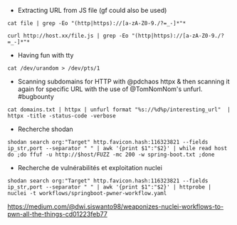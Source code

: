 * Extracting URL from JS file (gf could also be used)

```
cat file | grep -Eo "(http|https)://[a-zA-Z0-9./?=_-]*"*

curl http://host.xx/file.js | grep -Eo "(http|https)://[a-zA-Z0-9./?=_-]*"* 
```

* Having fun with tty

```
cat /dev/urandom > /dev/pts/1
```

* Scanning subdomains for HTTP with @pdchaos httpx & then scanning it again for specific URL with the use of @TomNomNom's unfurl. #bugbounty

```
cat domains.txt | httpx | unfurl format "%s://%d%p/interesting_url"  | httpx -title -status-code -verbose
```

* Recherche shodan 

```
shodan search org:"Target" http.favicon.hash:116323821 --fields ip_str,port --separator " " | awk '{print $1":"$2}' | while read host do ;do ffuf -u http://$host/FUZZ -mc 200 -w spring-boot.txt ;done
```

* Recherche de vulnérabilités et exploitation nuclei

```
shodan search org:"Target" http.favicon.hash:116323821 --fields ip_str,port --separator " " | awk '{print $1":"$2}' | httprobe | nuclei -t workflows/springboot-pwner-workflow.yaml
```

https://medium.com/@dwi.siswanto98/weaponizes-nuclei-workflows-to-pwn-all-the-things-cd01223feb77
